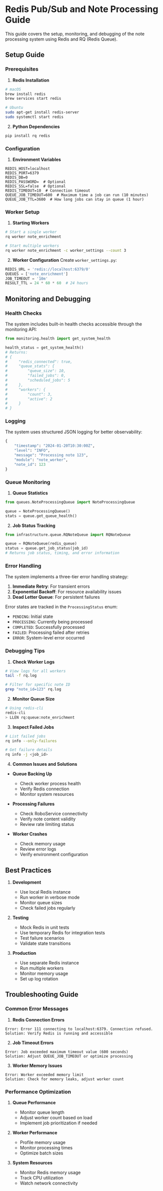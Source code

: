 # Redis Pub/Sub and Note Processing Guide

This guide covers the setup, monitoring, and debugging of the note processing system using Redis and RQ (Redis Queue).

## Setup Guide

### Prerequisites

1. **Redis Installation**
```bash
# macOS
brew install redis
brew services start redis

# Ubuntu
sudo apt-get install redis-server
sudo systemctl start redis
```

2. **Python Dependencies**
```bash
pip install rq redis
```

### Configuration

1. **Environment Variables**
```env
REDIS_HOST=localhost
REDIS_PORT=6379
REDIS_DB=0
REDIS_PASSWORD=  # Optional
REDIS_SSL=false  # Optional
REDIS_TIMEOUT=10  # Connection timeout
QUEUE_JOB_TIMEOUT=600  # Maximum time a job can run (10 minutes)
QUEUE_JOB_TTL=3600  # How long jobs can stay in queue (1 hour)
```

### Worker Setup

1. **Starting Workers**
```bash
# Start a single worker
rq worker note_enrichment

# Start multiple workers
rq worker note_enrichment -c worker_settings --count 3
```

2. **Worker Configuration**
Create `worker_settings.py`:
```python
REDIS_URL = 'redis://localhost:6379/0'
QUEUES = ['note_enrichment']
JOB_TIMEOUT = '10m'
RESULT_TTL = 24 * 60 * 60  # 24 hours
```

## Monitoring and Debugging

### Health Checks

The system includes built-in health checks accessible through the monitoring API:

```python
from monitoring.health import get_system_health

health_status = get_system_health()
# Returns:
# {
#     "redis_connected": true,
#     "queue_stats": {
#         "queue_size": 10,
#         "failed_jobs": 0,
#         "scheduled_jobs": 5
#     },
#     "workers": {
#         "count": 3,
#         "active": 2
#     }
# }
```

### Logging

The system uses structured JSON logging for better observability:

```python
{
    "timestamp": "2024-01-20T10:30:00Z",
    "level": "INFO",
    "message": "Processing note 123",
    "module": "note_worker",
    "note_id": 123
}
```

### Queue Monitoring

1. **Queue Statistics**
```python
from queues.NoteProcessingQueue import NoteProcessingQueue

queue = NoteProcessingQueue()
stats = queue.get_queue_health()
```

2. **Job Status Tracking**
```python
from infrastructure.queue.RQNoteQueue import RQNoteQueue

queue = RQNoteQueue(redis_queue)
status = queue.get_job_status(job_id)
# Returns job status, timing, and error information
```

### Error Handling

The system implements a three-tier error handling strategy:

1. **Immediate Retry**: For transient errors
2. **Exponential Backoff**: For resource availability issues
3. **Dead Letter Queue**: For persistent failures

Error states are tracked in the `ProcessingStatus` enum:
- `PENDING`: Initial state
- `PROCESSING`: Currently being processed
- `COMPLETED`: Successfully processed
- `FAILED`: Processing failed after retries
- `ERROR`: System-level error occurred

### Debugging Tips

1. **Check Worker Logs**
```bash
# View logs for all workers
tail -f rq.log

# Filter for specific note ID
grep "note_id=123" rq.log
```

2. **Monitor Queue Size**
```bash
# Using redis-cli
redis-cli
> LLEN rq:queue:note_enrichment
```

3. **Inspect Failed Jobs**
```bash
# List failed jobs
rq info --only-failures

# Get failure details
rq info -j <job_id>
```

4. **Common Issues and Solutions**

- **Queue Backing Up**
  - Check worker process health
  - Verify Redis connection
  - Monitor system resources

- **Processing Failures**
  - Check RoboService connectivity
  - Verify note content validity
  - Review rate limiting status

- **Worker Crashes**
  - Check memory usage
  - Review error logs
  - Verify environment configuration

## Best Practices

1. **Development**
   - Use local Redis instance
   - Run worker in verbose mode
   - Monitor queue sizes
   - Check failed jobs regularly

2. **Testing**
   - Mock Redis in unit tests
   - Use temporary Redis for integration tests
   - Test failure scenarios
   - Validate state transitions

3. **Production**
   - Use separate Redis instance
   - Run multiple workers
   - Monitor memory usage
   - Set up log rotation

## Troubleshooting Guide

### Common Error Messages

1. **Redis Connection Errors**
```
Error: Error 111 connecting to localhost:6379. Connection refused.
Solution: Verify Redis is running and accessible
```

2. **Job Timeout Errors**
```
Error: Job exceeded maximum timeout value (600 seconds)
Solution: Adjust QUEUE_JOB_TIMEOUT or optimize processing
```

3. **Worker Memory Issues**
```
Error: Worker exceeded memory limit
Solution: Check for memory leaks, adjust worker count
```

### Performance Optimization

1. **Queue Performance**
   - Monitor queue length
   - Adjust worker count based on load
   - Implement job prioritization if needed

2. **Worker Performance**
   - Profile memory usage
   - Monitor processing times
   - Optimize batch sizes

3. **System Resources**
   - Monitor Redis memory usage
   - Track CPU utilization
   - Watch network connectivity
